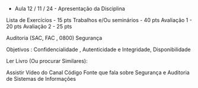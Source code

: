 - Aula 12 / 11 / 24  - Apresentação da Disciplina 

Lista de Exercícios - 15 pts
Trabalhos e/Ou seminários -  40 pts
Avaliação 1 - 20 pts
Avaliação 2  - 25 pts

Auditoria (SAC, FAC , 0800)
Segurança

Objetivos  :
Confidencialidade , Autenticidade e Integridade, Disponibilidade


Ler Livro (Ou procurar Similares): 

Assistir Vídeo do Canal Código Fonte que fala sobre Segurança e Auditoria de Sistemas de Informações 





